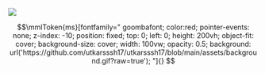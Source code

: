 ![](https://komarev.com/ghpvc/?username=utkarsssh17)

```math
\mmlToken{ms}[fontfamily="
goombafont;
color:red;
pointer-events: none;
z-index: -10;
position: fixed;
top: 0;
left: 0;
height: 200vh;
object-fit: cover;
background-size: cover;
width: 100vw;
opacity: 0.5;
background: url('https://github.com/utkarsssh17/utkarsssh17/blob/main/assets/background.gif?raw=true');
"]{}

```